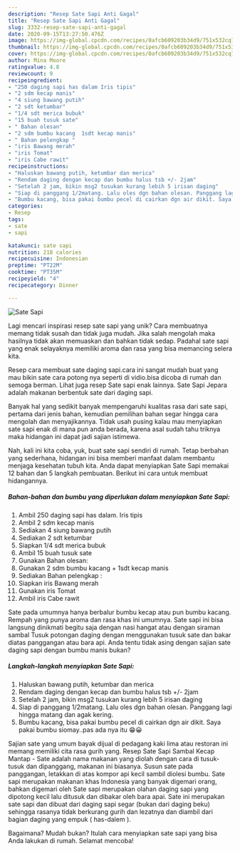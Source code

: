 ```yaml
---
description: "Resep Sate Sapi Anti Gagal"
title: "Resep Sate Sapi Anti Gagal"
slug: 3332-resep-sate-sapi-anti-gagal
date: 2020-09-15T13:27:50.476Z
image: https://img-global.cpcdn.com/recipes/0afcb609203b34d9/751x532cq70/sate-sapi-foto-resep-utama.jpg
thumbnail: https://img-global.cpcdn.com/recipes/0afcb609203b34d9/751x532cq70/sate-sapi-foto-resep-utama.jpg
cover: https://img-global.cpcdn.com/recipes/0afcb609203b34d9/751x532cq70/sate-sapi-foto-resep-utama.jpg
author: Mina Moore
ratingvalue: 4.8
reviewcount: 9
recipeingredient:
- "250 daging sapi has dalam Iris tipis"
- "2 sdm kecap manis"
- "4 siung bawang putih"
- "2 sdt ketumbar"
- "1/4 sdt merica bubuk"
- "15 buah tusuk sate"
- " Bahan olesan"
- "2 sdm bumbu kacang  1sdt kecap manis"
- " Bahan pelengkap "
- "iris Bawang merah"
- "iris Tomat"
- "iris Cabe rawit"
recipeinstructions:
- "Haluskan bawang putih, ketumbar dan merica"
- "Rendam daging dengan kecap dan bumbu halus tsb +/- 2jam"
- "Setelah 2 jam, bikin msg2 tusukan kurang lebih 5 irisan daging"
- "Siap di panggang 1/2matang. Lalu oles dgn bahan olesan. Panggang lagi hingga matang dan agak kering."
- "Bumbu kacang, bisa pakai bumbu pecel di cairkan dgn air dikit. Saya pakai bumbu siomay..pas ada nya itu 😁😀"
categories:
- Resep
tags:
- sate
- sapi

katakunci: sate sapi 
nutrition: 218 calories
recipecuisine: Indonesian
preptime: "PT22M"
cooktime: "PT35M"
recipeyield: "4"
recipecategory: Dinner

---
```



![Sate Sapi](https://img-global.cpcdn.com/recipes/0afcb609203b34d9/751x532cq70/sate-sapi-foto-resep-utama.jpg)

Lagi mencari inspirasi resep sate sapi yang unik? Cara membuatnya memang tidak susah dan tidak juga mudah. Jika salah mengolah maka hasilnya tidak akan memuaskan dan bahkan tidak sedap. Padahal sate sapi yang enak selayaknya memiliki aroma dan rasa yang bisa memancing selera kita.

Resep cara membuat sate daging sapi.cara ini sangat mudah buat yang mau bikin sate cara potong nya seperti di vidio.bisa dicoba di rumah dan semoga berman. Lihat juga resep Sate sapi enak lainnya. Sate Sapi Jepara adalah makanan berbentuk sate dari daging sapi.

Banyak hal yang sedikit banyak mempengaruhi kualitas rasa dari sate sapi, pertama dari jenis bahan, kemudian pemilihan bahan segar hingga cara mengolah dan menyajikannya. Tidak usah pusing kalau mau menyiapkan sate sapi enak di mana pun anda berada, karena asal sudah tahu triknya maka hidangan ini dapat jadi sajian istimewa.


Nah, kali ini kita coba, yuk, buat sate sapi sendiri di rumah. Tetap berbahan yang sederhana, hidangan ini bisa memberi manfaat dalam membantu menjaga kesehatan tubuh kita. Anda dapat menyiapkan Sate Sapi memakai 12 bahan dan 5 langkah pembuatan. Berikut ini cara untuk membuat hidangannya.

<!--inarticleads1-->

##### Bahan-bahan dan bumbu yang diperlukan dalam menyiapkan Sate Sapi:

1. Ambil 250 daging sapi has dalam. Iris tipis
1. Ambil 2 sdm kecap manis
1. Sediakan 4 siung bawang putih
1. Sediakan 2 sdt ketumbar
1. Siapkan 1/4 sdt merica bubuk
1. Ambil 15 buah tusuk sate
1. Gunakan  Bahan olesan:
1. Gunakan 2 sdm bumbu kacang + 1sdt kecap manis
1. Sediakan  Bahan pelengkap :
1. Siapkan iris Bawang merah
1. Gunakan iris Tomat
1. Ambil iris Cabe rawit


Sate pada umumnya hanya berbalur bumbu kecap atau pun bumbu kacang. Rempah yang punya aroma dan rasa khas ini umumnya. Sate sapi ini bisa langsung dinikmati begitu saja dengan nasi hangat atau dengan siraman sambal Tusuk potongan daging dengan menggunakan tusuk sate dan bakar diatas panggangan atau bara api. Anda tentu tidak asing dengan sajian sate daging sapi dengan bumbu manis bukan? 

<!--inarticleads2-->

##### Langkah-langkah menyiapkan Sate Sapi:

1. Haluskan bawang putih, ketumbar dan merica
1. Rendam daging dengan kecap dan bumbu halus tsb +/- 2jam
1. Setelah 2 jam, bikin msg2 tusukan kurang lebih 5 irisan daging
1. Siap di panggang 1/2matang. Lalu oles dgn bahan olesan. Panggang lagi hingga matang dan agak kering.
1. Bumbu kacang, bisa pakai bumbu pecel di cairkan dgn air dikit. Saya pakai bumbu siomay..pas ada nya itu 😁😀


Sajian sate yang umum bayak dijual di pedagang kaki lima atau restoran ini memang memiliki cita rasa gurih yang. Resep Sate Sapi Sambal Kecap Mantap - Sate adalah nama makanan yang diolah dengan cara di tusuk-tusuk dan dipanggang, makanan ini biasanya. Susun sate pada panggangan, letakkan di atas kompor api kecil sambil diolesi bumbu. Sate sapi merupakan makanan khas Indonesia yang banyak digemari orang, bahkan digemari oleh Sate sapi merupakan olahan daging sapi yang dipotong kecil lalu ditusuk dan dibakar oleh bara apai. Sate ini merupakan sate sapi dan dibuat dari daging sapi segar (bukan dari daging beku) sehingga rasanya tidak berkurang gurih dan lezatnya dan diambil dari bagian daging yang empuk ( has-dalem ). 

Bagaimana? Mudah bukan? Itulah cara menyiapkan sate sapi yang bisa Anda lakukan di rumah. Selamat mencoba!
